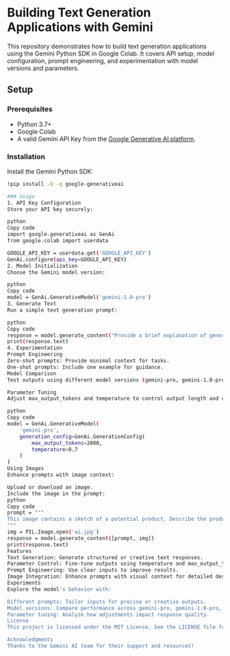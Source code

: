 # **Building Text Generation Applications with Gemini**

This repository demonstrates how to build text generation applications using the Gemini Python SDK in Google Colab. It covers API setup, model configuration, prompt engineering, and experimentation with model versions and parameters.

## **Setup**
### Prerequisites
- Python 3.7+
- Google Colab
- A valid Gemini API Key from the [Google Generative AI platform](https://ai.google/).

### Installation
Install the Gemini Python SDK:
```bash
!pip install -U -q google-generativeai

### Usage
1. API Key Configuration
Store your API key securely:

python
Copy code
import google.generativeai as GenAi
from google.colab import userdata

GOOGLE_API_KEY = userdata.get('GOOGLE_API_KEY')
GenAi.configure(api_key=GOOGLE_API_KEY)
2. Model Initialization
Choose the Gemini model version:

python
Copy code
model = GenAi.GenerativeModel('gemini-1.0-pro')
3. Generate Text
Run a simple text generation prompt:

python
Copy code
response = model.generate_content("Provide a brief explanation of generative AI.")
print(response.text)
4. Experimentation
Prompt Engineering
Zero-shot prompts: Provide minimal context for tasks.
One-shot prompts: Include one example for guidance.
Model Comparison
Test outputs using different model versions (gemini-pro, gemini-1.0-pro, gemini-1.5-pro).

Parameter Tuning
Adjust max_output_tokens and temperature to control output length and creativity:

python
Copy code
model = GenAi.GenerativeModel(
    'gemini-pro',
    generation_config=GenAi.GenerationConfig(
        max_output_tokens=2000,
        temperature=0.7
    )
)
Using Images
Enhance prompts with image context:

Upload or download an image.
Include the image in the prompt:
python
Copy code
prompt = """
This image contains a sketch of a potential product. Describe the product in detail.
"""
img = PIL.Image.open('ai.jpg')
response = model.generate_content([prompt, img])
print(response.text)
Features
Text Generation: Generate structured or creative text responses.
Parameter Control: Fine-tune outputs using temperature and max_output_tokens.
Prompt Engineering: Use clear inputs to improve results.
Image Integration: Enhance prompts with visual context for detailed descriptions.
Experiments
Explore the model's behavior with:

Different prompts: Tailor inputs for precise or creative outputs.
Model versions: Compare performance across gemini-pro, gemini-1.0-pro, and gemini-1.5-pro.
Parameter tuning: Analyze how adjustments impact response quality.
License
This project is licensed under the MIT License. See the LICENSE file for details.

Acknowledgments
Thanks to the Gemini AI team for their support and resources!
